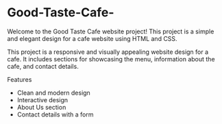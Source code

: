 # Good-Taste-Cafe- 

Welcome to the Good Taste Cafe website project! This project is a simple and elegant design for a cafe website using HTML and CSS.

This project is a responsive and visually appealing website design for a cafe. It includes sections for showcasing the menu, information about the cafe, and contact details.

 Features
- Clean and modern design
- Interactive design
- About Us section
- Contact details with a form

 
